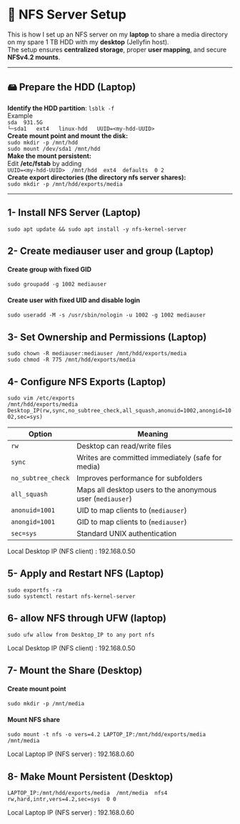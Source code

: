 # 📂 NFS Server Setup

This is how I set up an NFS server on my **laptop** to share a media directory on my spare 1 TB HDD with my **desktop** (Jellyfin host).  
The setup ensures **centralized storage**, proper **user mapping**, and secure **NFSv4.2 mounts**.

---

## 🖴 Prepare the HDD (Laptop)
**Identify the HDD partition**:
`lsblk -f` <br>
Example  <br> `sda  931.5G` <br>
`└─sda1   ext4   linux-hdd   UUID=<my-hdd-UUID>` <br>
**Create mount point and mount the disk:** <br>
`sudo mkdir -p /mnt/hdd` <br>
`sudo mount /dev/sda1 /mnt/hdd` <br>
**Make the mount persistent:** <br>
Edit **/etc/fstab** by adding <br>
`UUID=<my-hdd-UUID>  /mnt/hdd  ext4  defaults  0 2` <br>
**Create export directories (the directory nfs server shares):** <br>
`sudo mkdir -p /mnt/hdd/exports/media`

---

## 1- Install NFS Server (Laptop)
`sudo apt update && sudo apt install -y nfs-kernel-server`

## 2- Create mediauser user and group (Laptop)
#### Create group with fixed GID
`sudo groupadd -g 1002 mediauser`

#### Create user with fixed UID and disable login
`sudo useradd -M -s /usr/sbin/nologin -u 1002 -g 1002 mediauser`

## 3- Set Ownership and Permissions (Laptop)
`sudo chown -R mediauser:mediauser /mnt/hdd/exports/media` <br>
`sudo chmod -R 775 /mnt/hdd/exports/media`

## 4- Configure NFS Exports (Laptop)
`sudo vim /etc/exports` <br>
`/mnt/hdd/exports/media  Desktop_IP(rw,sync,no_subtree_check,all_squash,anonuid=1002,anongid=1002,sec=sys)`

| Option             | Meaning                                                    |
| ------------------ | ---------------------------------------------------------- |
| `rw`               | Desktop can read/write files                               |
| `sync`             | Writes are committed immediately (safe for media)          |
| `no_subtree_check` | Improves performance for subfolders                        |
| `all_squash`       | Maps all desktop users to the anonymous user (`mediauser`) |
| `anonuid=1001`     | UID to map clients to (`mediauser`)                        |
| `anongid=1001`     | GID to map clients to (`mediauser`)                        |
| `sec=sys`          | Standard UNIX authentication                               |

Local Desktop IP (NFS client) : 192.168.0.50

## 5- Apply and Restart NFS (Laptop)
`sudo exportfs -ra` <br>
`sudo systemctl restart nfs-kernel-server`

## 6- allow NFS through UFW (laptop)
`sudo ufw allow from Desktop_IP to any port nfs`

Local Desktop IP (NFS client) : 192.168.0.50

## 7- Mount the Share (Desktop)
#### Create mount point
`sudo mkdir -p /mnt/media`

#### Mount NFS share
`sudo mount -t nfs -o vers=4.2 LAPTOP_IP:/mnt/hdd/exports/media /mnt/media`

Local Laptop IP (NFS server) : 192.168.0.60

## 8- Make Mount Persistent (Desktop)
`LAPTOP_IP:/mnt/hdd/exports/media  /mnt/media  nfs4  rw,hard,intr,vers=4.2,sec=sys  0 0`

Local Laptop IP (NFS server) : 192.168.0.60

